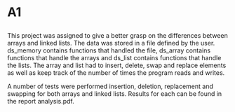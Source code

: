# A1<p>
This project was assigned to give a better grasp on the differences between arrays and linked lists. The data was stored in a file defined by the user. ds_memory contains functions that handled the file, ds_array contains functions that handle the arrays and ds_list contains functions that handle the lists. The array and list had to insert, delete, swap and replace elements as well as keep track of the number of times the program reads and writes.<p>
  A number of tests were performed insertion, deletion, replacement and swapping for both arrays and linked lists. Results for each can be found in the report analysis.pdf.
